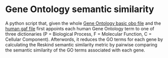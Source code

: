 # Gene Ontology semantic similarity
A python script that, given the whole [Gene Ontology basic obo file](https://current.geneontology.org/ontology/go-basic.obo) and the [human gaf file](https://ftp.ebi.ac.uk/pub/databases/GO/goa/HUMAN/) first appoints each human Gene Ontology term to one of three dictionaries (P = Biological Process, F = Molecular Function, C = Cellular Component). Afterwords, it reduces the GO terms for each gene by calculating the Reskind semantic similarity metric by pairwise comparing the semantic similarity of the GO terms associated with each gene.
